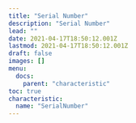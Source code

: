 ```yaml
---
title: "Serial Number"
description: "Serial Number"
lead: ""
date: 2021-04-17T18:50:12.001Z
lastmod: 2021-04-17T18:50:12.001Z
draft: false
images: []
menu:
  docs:
    parent: "characteristic"
toc: true
characteristic:
  name: "SerialNumber"
---
```

